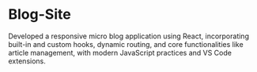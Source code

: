 # Blog-Site
Developed a responsive micro blog application using React, incorporating built-in and custom hooks, dynamic routing, and core functionalities like article management, with modern JavaScript practices and VS Code extensions.
